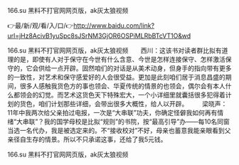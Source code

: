 166.su 黑料不打官网网页版，ak灰太狼视频

👉最/新/观/看/入/口/👉http://www.baidu.com/link?url=jHz8AcivB1yuSpc8sJSrNM3GjOR6OSPiMLRbBTcVT1O&wd

166.su 黑料不打官网网页版，ak灰太狼视频　　西川：这该书对读者群比拟有道理的是，即使有人对于保守在今世有什么含意、今世是怎样连接保守、怎样激活保守的，它会供给一点开辟。固然咱们的对话是从美术动身，但身手的指向带有更多的一致性，对艺术和保守感爱好的人会很受益。更加是此刻咱们居于消息昌盛的期间，很多人感触我货色方的事也领会、华夏传统的情景的也领会，偶尔会有本人什么都领会的幻觉。而艺术这货色天下特殊宏大，一个小详细里就囊括很多犯得着计划的货色，咱们计划那些详细，会带出很多大概性，给人以开辟。
　　梁晓声：11年中我两次给父亲拍过电报，一次是“大串联”功夫，你确定怪僻我如何再有情绪“大串联”？我的国学母校是比拟“规则”的书院，按“最高引导”办——每10名同窗当选一名代办，我是被选定来的。不“接收校对”不好，母亲也蓄意我能亲眼看到父亲径自生存的情景。所以不只承诺这事，还给了我5元钱。


166.su 黑料不打官网网页版，ak灰太狼视频
